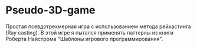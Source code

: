 # Pseudo-3D-game
Простая псевдотрехмерная игра с использованием метода рейкастинга (Ray casting). В этой игре я пытался применять паттерны из книги Роберта Найстрома "Шаблоны игрового программирования".

